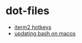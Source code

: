 # dot-files

- [iterm2 hotkeys](http://www.ifdattic.com/iterm-shortcut-keys/)
- [updating bash on macos](https://itnext.io/upgrading-bash-on-macos-7138bd1066ba)
